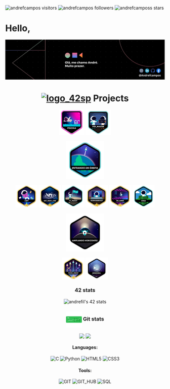 <p align="left">
	<img alt="andrefcampos visitors" src="https://komarev.com/ghpvc/?username=andrefcampos&color=6B8E23&style=flat&label=visitors" />
	<img alt="andrefcampos followers" src="https://img.shields.io/github/followers/andrefcampos?color=olivedrab" />
	<img alt="andrefcamposs stars" src="https://img.shields.io/github/stars/andrefcampos?color=olivedrab" />
</p>

<h1>Hello,</h1>

<p align="left">
  <img alt="Be Welcome to profile Andrefcampos" src="./capa_git.jpg">
</p>

<div align="center">
	<h1 align="center">
		<a href="https://www.42sp.org.br/"> <img src="https://cdn.greatpages.com.br/www.42sp.org.br/1709241428/imagens/desktop/289143_1_170924049750909938.svg" width="80" alt="logo_42sp"></a>
		<span>Projects</span>
	</h1>
</div>

<div align="center">
	<a href="https://github.com/Andrefcampos/42school/tree/main/42_Piscine"><img src="./piscine.png" align="center" alt="Piscine" width="80" /></a>
	<a href=""><img src="./evaluatione.png" alt="P2P" align="center" width="80" /></a>
</div>

<div align="center">
	<h4 align="center"> 
		<img src="./phase_onee.png" alt='Phase One' align="center" width="120" />
	</h4>
	<a href="https://github.com/Andrefcampos/42school/tree/main/42_Formation/libft"><img src="./libftm.png" alt='Libft' align="center" width="70" /></a>
	<a href="https://github.com/Andrefcampos/42school/tree/main/42_Formation/get_next_line"><img src="./get_next_linem.png" alt='get_next_line' align="center" width="70" /></a> 
	<a href="https://github.com/Andrefcampos/42school/tree/main/42_Formation/ft_printf"><img src="./ft_printf.png" alt='ft_printf' align="center" width="70"/></a>
	<a href="https://github.com/Andrefcampos/42school/tree/main/42_Formation/born2beroot"><img src="./born2beroot.png" alt='born2beroot' align="center" width="70"/></a>
	<a href="https://github.com/Andrefcampos/42school/tree/main/42_Formation/so_long"><img src="./so_long.png" alt='so_long' align="center" width="70"/></a>
	<a href="https://github.com/Andrefcampos/42school/tree/main/42_Formation/pipex"><img src="./pipexe.png" alt='pipex' align="center" width="70"/></a>
	
</div>

<div align="center">
	<h4 align="center">
		<img src="./phase_twon.png" usemap="" alt='Phase Two' align="center" width="120"/>
	</h4>
	<a href="https://github.com/Andrefcampos/42school/tree/main/42_Formation/push_swap"><img src="./push_swap.png" alt='push_swap' align="center" width="70"/></a>
	<a href="https://github.com/Andrefcampos/42school/tree/main/42_Formation/minishell"><img src="./minishelln.png" alt='push_swap' align="center" width="70"/></a>
</div>

<div align="center">
	<h3>42 stats</h3> 
	<div>
		<img src="https://badge.mediaplus.ma/colorfulwaves/andrefil?1337Badge=off&UM6P=off" alt="andrefil's 42 stats" width="250" align="center" />
	</div>
		<h3>
			<img src="./stats (1).png" width="50" align="center">
			<scan>Git stats
		</h3> 
		<div>
			<img src="https://github-readme-stats.vercel.app/api?username=andrefcampos&layout=compact&show_icons=false&theme=merko&count_private=true&include_all_commits=true&show_icons=true&hide=issues&hide_border=true" width="492" align="center" />
			<img src="https://github-readme-stats.vercel.app/api/top-langs/?username=andrefcampos&layout=compact&theme=merko&count_private=true&include_all_commits=true&show_icons=true&hide=issues&hide_border=true" width="340" align="center"/>
		</div>
<div>
	<div align="center">
		<h4>Languages:</h4>
		<img alt="C" src="https://img.shields.io/badge/C-000?style=flat&logo=c" />
		<img alt="Python" src="https://img.shields.io/badge/Python-000?style=flat&logo=python" />
		<img alt="HTML5" src="https://img.shields.io/badge/HTML5-000?style=flat&logo=html5" />
	 	<img alt="CSS3" src="https://img.shields.io/badge/CSS3-000?style=flat&logo=css3&logoColor=264CE4" />	
	</div>
	<div align="center">
		<h4>Tools:</h4>
		<img alt="GIT" src="https://img.shields.io/badge/git-000?style=flat&logo=git&logoColor=E94D5F" />
		<img alt="GIT_HUB" src="https://img.shields.io/badge/GitHub-000?style=flat&logo=github&logoColor=FFF" />
		<img alt="SQL" src="https://img.shields.io/badge/Mysql-000?style=flat&logo=mysql&logoColor=264CE4" />
	</div>
</div>
